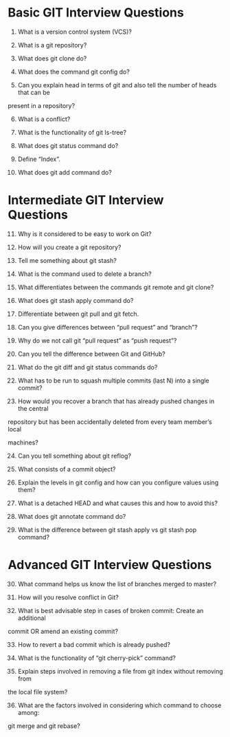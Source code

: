 <h1>Basic GIT Interview Questions</h1>

1.  What is a version control system (VCS)?

2.  What is a git repository?

3.  What does git clone do?

4.  What does the command git config do?

5.  Can you explain head in terms of git and also tell the number of heads that can be

present in a repository?

6.  What is a conflict?

7.  What is the functionality of git ls-tree?

8.  What does git status command do?

9.  Define “Index”.

10.  What does git add command do?

<h1>Intermediate GIT Interview Questions</h1>

11.  Why is it considered to be easy to work on Git?

12.  How will you create a git repository?

13.  Tell me something about git stash?

14.  What is the command used to delete a branch?

15.  What differentiates between the commands git remote and git clone?

16.  What does git stash apply command do?

17.  Differentiate between git pull and git fetch.

18.  Can you give differences between “pull request” and “branch”?



19.  Why do we not call git “pull request” as “push request”?

20.  Can you tell the difference between Git and GitHub?

21.  What do the git diff and git status commands do?

22.  What has to be run to squash multiple commits (last N) into a single commit?

23.  How would you recover a branch that has already pushed changes in the central

repository but has been accidentally deleted from every team member’s local

machines?

24.  Can you tell something about git reflog?

25.  What consists of a commit object?

26.  Explain the levels in git config and how can you configure values using them?

27.  What is a detached HEAD and what causes this and how to avoid this?

28.  What does git annotate command do?

29.  What is the difference between git stash apply vs git stash pop command?

<h1>Advanced GIT Interview Questions</h1>

30.  What command helps us know the list of branches merged to master?

31.  How will you resolve conflict in Git?

32.  What is best advisable step in cases of broken commit: Create an additional

commit OR amend an existing commit?

33.  How to revert a bad commit which is already pushed?

34.  What is the functionality of “git cherry-pick” command?

35.  Explain steps involved in removing a file from git index without removing from

the local file system?

36.  What are the factors involved in considering which command to choose among:

git merge and git rebase?

